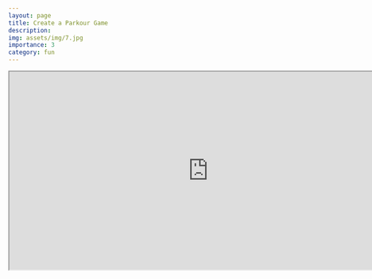 ```yaml
---
layout: page
title: Create a Parkour Game
description: 
img: assets/img/7.jpg
importance: 3
category: fun
---
```



<div class="row">
    <div class="col-sm mt-3 mt-md-0">
        <iframe id="myEmbedThree" src="https://bluestar2333.github.io/assets/pdf/Parkour.pdf" width=800 height=400>
    </div>
</div>
